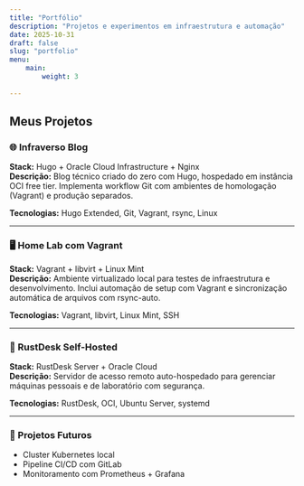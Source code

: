```yaml
---
title: "Portfólio"
description: "Projetos e experimentos em infraestrutura e automação"
date: 2025-10-31
draft: false
slug: "portfolio"
menu:
    main:
        weight: 3
        
---
```


## Meus Projetos

### 🌐 Infraverso Blog
**Stack:** Hugo + Oracle Cloud Infrastructure + Nginx  
**Descrição:** Blog técnico criado do zero com Hugo, hospedado em instância OCI free tier. Implementa workflow Git com ambientes de homologação (Vagrant) e produção separados.

**Tecnologias:** Hugo Extended, Git, Vagrant, rsync, Linux

---

### 🖥️ Home Lab com Vagrant
**Stack:** Vagrant + libvirt + Linux Mint  
**Descrição:** Ambiente virtualizado local para testes de infraestrutura e desenvolvimento. Inclui automação de setup com Vagrant e sincronização automática de arquivos com rsync-auto.

**Tecnologias:** Vagrant, libvirt, Linux Mint, SSH

---

### 🔐 RustDesk Self-Hosted
**Stack:** RustDesk Server + Oracle Cloud  
**Descrição:** Servidor de acesso remoto auto-hospedado para gerenciar máquinas pessoais e de laboratório com segurança.

**Tecnologias:** RustDesk, OCI, Ubuntu Server, systemd

---

### 🚀 Projetos Futuros
- Cluster Kubernetes local
- Pipeline CI/CD com GitLab
- Monitoramento com Prometheus + Grafana